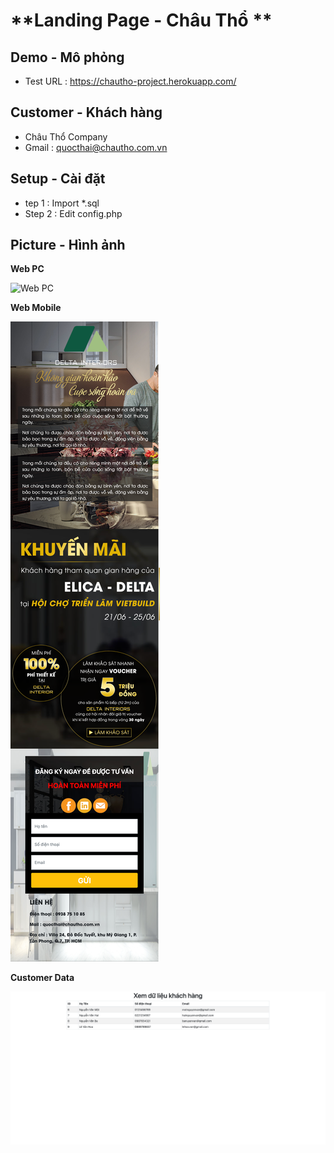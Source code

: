 # **Landing Page - Châu Thổ **

## **Demo - Mô phỏng**

- Test URL : https://chautho-project.herokuapp.com/

## **Customer - Khách hàng**

- Châu Thổ Company
- Gmail : quocthai@chautho.com.vn

## **Setup - Cài đặt**

- tep 1 : Import \*.sql
- Step 2 : Edit config.php

## **Picture - Hình ảnh**

**Web PC**

![Web PC](./picture/1.png)

**Web Mobile**

![Web Mobile](./picture/2.png)

**Customer Data**

![Customer Data*](./picture/3.png)
